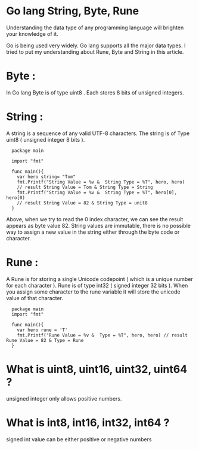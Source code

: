 # Go lang String, Byte, Rune

Understanding the data type of any programming language will brighten your knowledge of it. 

Go is being used very widely. Go lang supports all the major data types. I tried to put my understanding about Rune, Byte and String in this article. 

# Byte : 

In Go lang Byte is of type uint8 . Each stores 8 bits of unsigned integers.


# String :

  A string is a sequence of any valid UTF-8 characters. The string is of Type uint8 ( unsigned integer 8 bits ).
  
    
      package main

      import "fmt"

      func main(){
        var hero string= "Tom"
        fmt.Printf("String Value = %v &  String Type = %T", hero, hero) 
        // result String Value = Tom & String Type = String
        fmt.Printf("String Value = %v &  String Type = %T", hero[0], hero[0) 
        // result String Value = 82 & String Type = unit8
      }

  Above, when we try to read the 0 index character, we can see the result appears as byte value 82. 
  String values are immutable, there is no possible way to assign a new value in the string either through the byte code or character.

# Rune : 

A Rune is for storing a single Unicode codepoint ( which is a unique number for each character ). Rune is of type int32 ( signed integer 32 bits ). When you assign some character to the rune variable it will store the unicode value of that character.

 
      package main
      import "fmt"

      func main(){
        var hero rune = 'T'
        fmt.Printf("Rune Value = %v &  Type = %T", hero, hero) // result Rune Value = 82 & Type = Rune
      }



# What is uint8, uint16, uint32, uint64 ?
unsigned integer only allows positive numbers.
  
# What is int8, int16, int32, int64 ?
signed int value can be either positive or negative numbers
